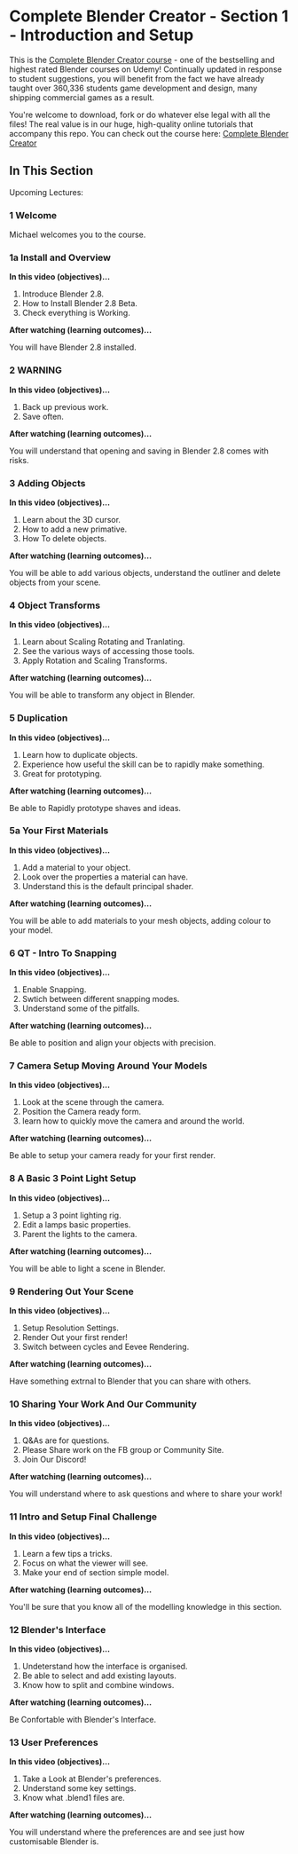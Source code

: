 # Complete Blender Creator - Section 1 - Introduction and Setup

This is the [Complete Blender Creator course]( http://gdev.tv/cbcgithub) - one of the bestselling and highest rated Blender courses on Udemy! Continually updated in response to student suggestions, you will benefit from the fact we have already taught over 360,336 students game development and design, many shipping commercial games as a result.

You're welcome to download, fork or do whatever else legal with all the files! The real value is in our huge, high-quality online tutorials that accompany this repo. You can check out the course here: [Complete Blender Creator]( http://gdev.tv/cbcgithub)

## In This Section

Upcoming Lectures:

### 1 Welcome

Michael welcomes you to the course.

### 1a Install and Overview

**In this video (objectives)…**

1. Introduce Blender 2.8.
2. How to Install Blender 2.8 Beta.
3. Check everything is Working.


**After watching (learning outcomes)…**

You will have Blender 2.8 installed.

### 2 WARNING
**In this video (objectives)…**

1. Back up previous work.
2. Save often.


**After watching (learning outcomes)…**

You will understand that opening and saving in Blender 2.8 comes with risks.

### 3 Adding Objects
**In this video (objectives)…**

1. Learn about the 3D cursor.
2. How to add a new primative.
3. How To delete objects.


**After watching (learning outcomes)…**

You will be able to add various objects, understand the outliner and delete objects from your scene.

### 4 Object Transforms
**In this video (objectives)…**

1. Learn about Scaling Rotating and Tranlating.
2. See the various ways of accessing those tools.
3. Apply Rotation and Scaling Transforms.


**After watching (learning outcomes)…**

You will be able to transform any object in Blender.

### 5 Duplication
**In this video (objectives)…**

1. Learn how to duplicate objects.
2. Experience how useful the skill can be to rapidly make something.
3. Great for prototyping.


**After watching (learning outcomes)…**

Be able to Rapidly prototype shaves and ideas.

### 5a Your First Materials

**In this video (objectives)…**

1. Add a material to your object.
2. Look over the properties a material can have.
3. Understand this is the default principal shader.


**After watching (learning outcomes)…**

You will be able to add materials to your mesh objects, adding colour to your model.


### 6 QT - Intro To Snapping
**In this video (objectives)…**

1. Enable Snapping.
2. Swtich between different snapping modes.
3. Understand some of the pitfalls.


**After watching (learning outcomes)…**

Be able to position and align your objects with precision.

### 7 Camera Setup Moving Around Your Models
**In this video (objectives)…**

1. Look at the scene through the camera.
2. Position the Camera ready form.
3. learn how to quickly move the camera and around the world.


**After watching (learning outcomes)…**

Be able to setup your camera ready for your first render.

### 8 A Basic 3 Point Light Setup

**In this video (objectives)…**

1. Setup a 3 point lighting rig.
2. Edit a lamps basic properties.
3. Parent the lights to the camera.


**After watching (learning outcomes)…**

You will be able to light a scene in Blender.


### 9 Rendering Out Your Scene
**In this video (objectives)…**

1. Setup Resolution Settings.
2. Render Out your first render!
3. Switch between cycles and Eevee Rendering.


**After watching (learning outcomes)…**

Have something extrnal to Blender that you can share with others.

### 10 Sharing Your Work And Our Community
**In this video (objectives)…**

1. Q&As are for questions.
2. Please Share work on the FB group or Community Site.
3. Join Our Discord!


**After watching (learning outcomes)…**

You will understand where to ask questions and where to share your work!


### 11 Intro and Setup Final Challenge
**In this video (objectives)…**

1. Learn a few tips a tricks.
2. Focus on what the viewer will see.
3. Make your end of section simple model.


**After watching (learning outcomes)…**

You'll be sure that you know all of the modelling knowledge in this section.

### 12 Blender's Interface
**In this video (objectives)…**

1. Undeterstand how the interface is organised.
2. Be able to select and add existing layouts.
3. Know how to split and combine windows.


**After watching (learning outcomes)…**

Be Confortable with Blender's Interface.

### 13 User Preferences
**In this video (objectives)…**

1. Take a Look at Blender's preferences.
2. Understand some key settings.
3. Know what .blend1 files are.


**After watching (learning outcomes)…**

You will understand where the preferences are and see just how customisable Blender is.

